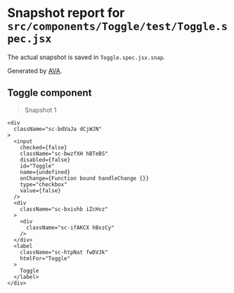 # Snapshot report for `src/components/Toggle/test/Toggle.spec.jsx`

The actual snapshot is saved in `Toggle.spec.jsx.snap`.

Generated by [AVA](https://ava.li).

## Toggle component

> Snapshot 1

    <div
      className="sc-bdVaJa dCjWJN"
    >
      <input
        checked={false}
        className="sc-bwzfXH hBTeBS"
        disabled={false}
        id="Toggle"
        name={undefined}
        onChange={Function bound handleChange {}}
        type="checkbox"
        value={false}
      />
      <div
        className="sc-bxivhb iZcHvz"
      >
        <div
          className="sc-ifAKCX hBxzCy"
        />
      </div>
      <label
        className="sc-htpNat fwDVJk"
        htmlFor="Toggle"
      >
        Toggle
      </label>
    </div>
